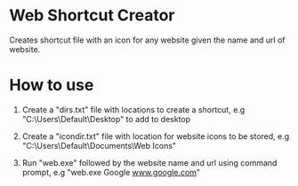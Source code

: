 # Web Shortcut Creator

Creates shortcut file with an icon for any website given the name and url of website.

# How to use 

1. Create a "dirs.txt" file with locations to create a shortcut, e.g "C:\Users\Default\Desktop" to add to desktop

2. Create a "icondir.txt" file with location for website icons to be stored, e.g "C:\Users\Default\Documents\Web Icons"

3. Run "web.exe" followed by the website name and url using command prompt, e.g "web.exe Google www.google.com"
